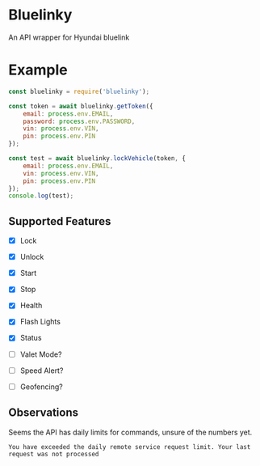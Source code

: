 # Bluelinky
An API wrapper for Hyundai bluelink

# Example
```javascript
const bluelinky = require('bluelinky');

const token = await bluelinky.getToken({
	email: process.env.EMAIL,
	password: process.env.PASSWORD,
	vin: process.env.VIN,
	pin: process.env.PIN
});

const test = await bluelinky.lockVehicle(token, {
	email: process.env.EMAIL,
	vin: process.env.VIN,
	pin: process.env.PIN
});
console.log(test);
```

## Supported Features
- [X] Lock
- [X] Unlock
- [X] Start
- [X] Stop
- [X] Health
- [X] Flash Lights
- [X] Status
- [ ] Valet Mode?
- [ ] Speed Alert?
- [ ] Geofencing?


## Observations
Seems the API has daily limits for commands, unsure of the numbers yet.

`You have exceeded the daily remote service request limit. Your last request was not processed`
